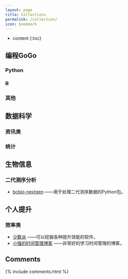 ```yaml
---
layout: page
title: Collections
permalink: /collection/
icon: bookmark
---
```


* content
{:toc}

## 编程GoGo

### Python

### R

### 其他

## 数据科学

### 资讯类

### 统计

## 生物信息

### 二代测序分析
* [bcbio-nextgen](http://bcbio-nextgen.readthedocs.io/en/latest/index.html) ——用于处理二代测序数据的Python包。


## 个人提升

### 效率类
* [少数派](http://sspai.com/) ——可以挖掘各种提升效能的软件。
* [小强的时间管理博客](http://www.gtdlife.com/) ——非常好的学习时间管理的博客。





## Comments

{% include comments.html %}
